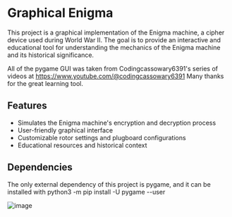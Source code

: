# Graphical Enigma

This project is a graphical implementation of the Enigma machine, a cipher device used during World War II. The goal is to provide an interactive and educational tool for understanding the mechanics of the Enigma machine and its historical significance.

All of the pygame GUI was taken from Codingcassowary6391's series of videos at https://www.youtube.com/@codingcassowary6391 
Many thanks for the great learning tool.

## Features

- Simulates the Enigma machine's encryption and decryption process
- User-friendly graphical interface
- Customizable rotor settings and plugboard configurations
- Educational resources and historical context

## Dependencies

The only external dependency of this project is pygame, and it can be installed with
python3 -m pip install -U pygame --user


![image](https://github.com/user-attachments/assets/d9bbbd7c-73cc-4413-bfbf-7ab0af23cbe2)
